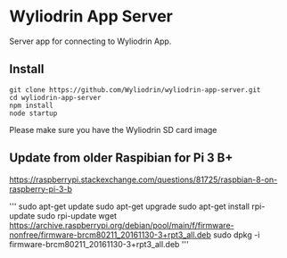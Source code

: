 Wyliodrin App Server
====================

Server app for connecting to Wyliodrin App.

Install
-------

    git clone https://github.com/Wyliodrin/wyliodrin-app-server.git
    cd wyliodrin-app-server
    npm install
    node startup
    
Please make sure you have the Wyliodrin SD card image

Update from older Raspibian for Pi 3 B+
------

https://raspberrypi.stackexchange.com/questions/81725/raspbian-8-on-raspberry-pi-3-b

'''
sudo apt-get update
sudo apt-get upgrade
sudo apt-get install rpi-update
sudo rpi-update
wget https://archive.raspberrypi.org/debian/pool/main/f/firmware-nonfree/firmware-brcm80211_20161130-3+rpt3_all.deb
sudo dpkg -i firmware-brcm80211_20161130-3+rpt3_all.deb
'''

